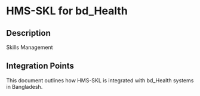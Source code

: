 # HMS-SKL for bd_Health

## Description

Skills Management

## Integration Points

This document outlines how HMS-SKL is integrated with bd_Health systems in Bangladesh.
